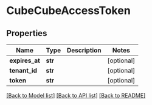 # CubeCubeAccessToken

## Properties
Name | Type | Description | Notes
------------ | ------------- | ------------- | -------------
**expires_at** | **str** |  | [optional] 
**tenant_id** | **str** |  | [optional] 
**token** | **str** |  | [optional] 

[[Back to Model list]](../README.md#documentation-for-models) [[Back to API list]](../README.md#documentation-for-api-endpoints) [[Back to README]](../README.md)


